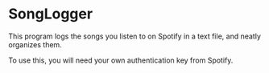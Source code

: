 # SongLogger
This program logs the songs you listen to on Spotify in a text file, and neatly organizes them.

To use this, you will need your own authentication key from Spotify. 
